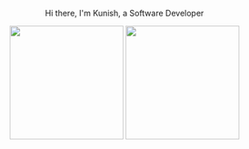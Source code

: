 <p align="center">Hi there, I'm Kunish, a Software Developer</p>

<div align="center">
  <img height="200" src="https://github-readme-stats.vercel.app/api/top-langs/?username=kunish&layout=compact&theme=gruvbox" />
  <img height="200" src="https://github-readme-stats.vercel.app/api?username=kunish&disable_animations=true&hide_rank=true&show_icons=true&theme=gruvbox" />
</div>

